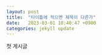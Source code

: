 ```yaml
---
layout: post
title:  "타이틀에 적으면 제목이 다른가"
date:   2023-03-01 10:40:47 +0900
categories: jekyll update
---
```

첫 게시글
